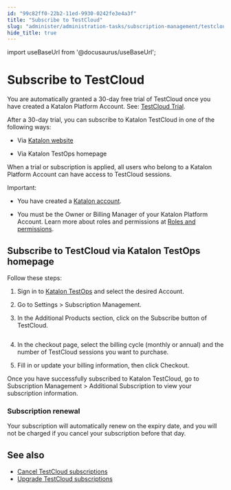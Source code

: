 ```yaml
---
id: "99c82ff0-22b2-11ed-9930-0242fe3e4a3f"
title: "Subscribe to TestCloud"
slug: "administer/administration-tasks/subscription-management/testcloud-subscription/subscribe-to-testcloud"
hide_title: true
---
```

import useBaseUrl from '@docusaurus/useBaseUrl';


# <a id="id" class="anchor_top_offset"/><a id="ariaid-title1" class="anchor_top_offset"/>Subscribe to TestCloud

<p xmlns="http://www.w3.org/1999/xhtml" className="p">You are automatically granted a 30-day free trial of   TestCloud once you have created a <span className="ph">Katalon Platform</span> Account. See: <a className="xref" href="/docs/administer/katalon-platform-packages/testcloud-feature-comparison#id_2">TestCloud     Trial</a>.</p> 
<div xmlns="http://www.w3.org/1999/xhtml" className="p">After a 30-day trial, you can subscribe to <span className="ph">Katalon TestCloud</span> in
  one of the following ways: <ul className="ul"><li className="li"><p className="p">Via <a className="xref j-external-link" href="https://katalon.com/pricing/" target="_blank">Katalon website</a></p></li><li className="li"><p className="p">Via <span className="ph">Katalon TestOps</span> homepage</p></li></ul></div>
<p xmlns="http://www.w3.org/1999/xhtml" className="p">When a trial or subscription is applied, all users who belong to a <span className="ph">Katalon Platform</span> Account can have access to <span className="ph">TestCloud</span> sessions.</p> 
<div xmlns="http://www.w3.org/1999/xhtml" className="note important note_important"><span className="note__title">Important:</span> 
  <ul className="ul"><li className="li"><p className="p">You have created a <a className="xref j-external-link" href="https://www.katalon.com/sign-up/" target="_blank">Katalon account</a>. </p></li><li className="li"><p className="p">You
        must be the Owner or Billing Manager of your <span className="ph">Katalon Platform</span> Account.
        Learn more about roles and permissions at <a className="xref" href="/docs/administer/administration-roles/administrative-roles-and-permissions">Roles
          and permissions</a>.</p></li></ul>
</div>

## <a id="id_4" class="anchor_top_offset"/>Subscribe to <span xmlns="http://www.w3.org/1999/xhtml" className="ph">TestCloud</span>  via <span xmlns="http://www.w3.org/1999/xhtml" className="ph">Katalon TestOps</span>  homepage

<p xmlns="http://www.w3.org/1999/xhtml" className="p">Follow these steps:</p> 
<ol xmlns="http://www.w3.org/1999/xhtml" className="ol"><li className="li">     <p className="p">Sign in to <a className="xref j-external-link" href="https://testops.katalon.io/login" target="_blank">Katalon         TestOps</a> and select the desired Account.</p>   </li><li className="li">     <p className="p">Go to <span className="ph uicontrol">Settings</span> &gt; <span className="ph uicontrol">Subscription         Management</span>.</p>   </li><li className="li">     <p className="p">In the <span className="ph uicontrol">Additional Products</span> section, click on the <span className="ph uicontrol">Subscribe</span> button of TestCloud.</p><p className="p"><img className="image" width={700} src={useBaseUrl("/0c3a5de0-34da-11ed-9930-0242fe3e4a3f.png")} alt /></p></li><li className="li"><p className="p">In the checkout page, select the billing cycle (monthly or annual) and the number of <span className="ph">TestCloud</span> sessions you want to purchase.</p>   </li><li className="li"><p className="p">Fill in or update your billing information, then click <span className="ph uicontrol">Checkout</span>.</p></li></ol> 
<p xmlns="http://www.w3.org/1999/xhtml" className="p">Once you have successfully subscribed to <span className="ph">Katalon TestCloud</span>, go to  <span className="ph uicontrol">Subscription Management</span>  &gt; <span className="ph uicontrol">Additional Subscription</span> to view your subscription information.</p> 
      

### <a id="id_6" class="anchor_top_offset"/>Subscription renewal

      
        
<p xmlns="http://www.w3.org/1999/xhtml" className="p">Your subscription will automatically renew on the expiry date,   and you will not be charged if you cancel your subscription before   that day.</p> 
      
    
    

## <a id="id_7" class="anchor_top_offset"/>See also

    
      
<ul xmlns="http://www.w3.org/1999/xhtml" className="ul">   <li className="li">     <a className="xref" href="/docs/administer/administration-tasks/subscription-management/testcloud-subscription/cancel-testcloud-subscriptions">Cancel       TestCloud subscriptions</a>   </li>   <li className="li">     <a className="xref" href="/docs/administer/administration-tasks/subscription-management/testcloud-subscription/upgrade-subscriptions">Upgrade       TestCloud subscriptions</a>   </li> </ul> 
    
  
